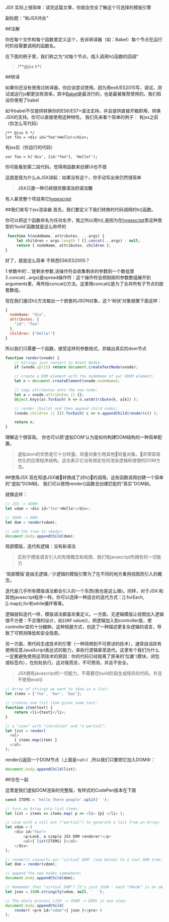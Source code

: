   JSX 实际上很简单：读完这篇文章，你就会完全了解这个可选择的模版引擎

  副标题：“和JSX共处”


##注解

  你在每个文件和每个函数里定义这个，告诉转译器（如：Babel）每个节点在运行时阶段需要调用的函数名。

  在下面的例子里，我们称之为“对每个节点，插入调用h()函数的回调”

  >/**@jsx h*/

##转译

  如果你还没有使用过转译器，你应该尝试使用。因为用es6/ES2015写，调试，测试或运行js都更加有效率。其中[Babel](https://babeljs.io)是最流行的，也是最被推荐使用的。我们假设你使用了babel
    
  如今babel不仅提供转换你的ES6/ES7+语法支持，并且提供直接开箱即用，转换JSX的支持。你可以直接使用这种特性。
  我们先来看个简单的例子：
  有jsx之前（你怎么写代码）
  
    /** @jsx h */
    let foo = <div id="foo">Hello!</div>; 
  

有jsx后（你运行的代码）

`var foo = h('div', {id:"foo"}, 'Hello!');`

你可能看到第二段代码，觉得用函数来创建UI也不错

这就是我为什么从JSX讲起：如果没有这个，你手动写出来仍然很简单

> **JSX只是一种已经很优雅语法的语法糖**

有人甚至整个项目用它[hypescript](https://github.com/hyperhype/hyperscript)

##我们来写个jsx渲染器
 首先，我们要定义下我们转换的代码调用的h()函数。

 你可以把这个函数命名为任何名字，我之所以用h(),是因为在[hypescript](https://github.com/hyperhype/hyperscript)里这种类型的‘build’函数就是这么称呼的
 ```javascript
  function h(nodeName, attributes, ...args) {  
      let children = args.length ? [].concat(...args) : null;
      return { nodeName, attributes, children };
}
 ```
好了，就是这么简单
不熟悉ES6/ES2005？
 
 1.参数中的'...'是剩余参数,该操作符会收集剩余的参数到一个数组里
 2.concat(...args)是spread操作符：这个操作符会把刚刚的参数数组展开到arguments里，再传给concat()方法。这里用concat()是为了合并所有子节点的嵌套数组。

 现在我们通过h()方法输出一个嵌套的JSON对象，这个‘树状’对象就像下面这样：
```javascript
{
  nodeName: "div",
  attributes: {
    "id": "foo"
  },
  children: ["Hello!"]
}
```

所以我们只需要一个函数，接受这样的参数格式，并输出真实的dom节点

```javascript
function render(vnode) {  
    // Strings just convert to #text Nodes:
    if (vnode.split) return document.createTextNode(vnode);

    // create a DOM element with the nodeName of our VDOM element:
    let n = document.createElement(vnode.nodeName);

    // copy attributes onto the new node:
    let a = vnode.attributes || {};
    Object.keys(a).forEach( k => n.setAttribute(k, a[k]) );

    // render (build) and then append child nodes:
    (vnode.children || []).forEach( c => n.appendChild(render(c)) );

    return n;
}
```
理解这个很容易。
你也可以把‘虚拟DOM’认为是如何构建DOM结构的一种简单配置。

>虚拟dom的优势是它十分轻量。轻量对象引用其他轻量对象。非常容易优化的应用程序结构。这也表示它没有绑定任何渲染逻辑和很慢的DOM方法。

##使用JSX
现在知道JSX被转换成了对h()的调用。这些函数调用创建一个简单的“虚拟”DOM树。 
我们可以使用render()函数去创建匹配的“真实”DOM树。

就像这样：

```javascript
// JSX -> VDOM:
let vdom = <div id="foo">Hello!</div>;

// VDOM -> DOM:
let dom = render(vdom);

// add the tree to <body>:
document.body.appendChild(dom);  
```
局部模版，迭代和逻辑：没有新语法

>区别于模版语言引入的有限概念和局限，我们有javascript所拥有的一切能力

'局部模版'是由无逻辑／少逻辑的模版引擎为了在不同的地方重用视图而引入的概念。

迭代是几乎所有模版语法都会引入的一个东西(我也是这么做)。同样，对于JSX:和其他javascript程序一样。你可以选择一种适合的迭代方式：[].forEach,[].map(),for和while循环等等。

逻辑就和迭代一样，模版语法都喜欢重定义。一方面，无逻辑模版让视图加入逻辑很不方便：不合理的设计，如{{#if value}}，把逻辑加入到controller层，使controller变的十分臃肿。这种规避方式，创造了一种描述更复杂逻辑的语言，导致了可预测降低和安全隐患。

另一方面，用代码生成技术的引擎（一种简陋到不可原谅的技术），通常自诩具有使用任意JavaScript表达式的能力，来执行逻辑甚至迭代。这里有个我们为什么一定要避免使用这项技术的原因：你的代码已经脱离了原来的’位置‘（模块，闭包或标签内），在别处执行。这对我而言，不可预测，并且不安全。

>JSX拥有javascript的一切能力，不需要在build阶段生成怪异的代码，并且不使用eval()

```javascript
// Array of strings we want to show in a list:
let items = ['foo', 'bar', 'baz'];

// creates one list item given some text:
function item(text) {  
    return <li>{text}</li>;
}

// a "view" with "iteration" and "a partial":
let list = render(  
  <ul>
    { items.map(item) }
  </ul>
);
```
render()返回一个DOM节点（上面是\<ul>）,所以我们只要把它加入DOM中：
```javascript
document.body.appendChild(list);  
```
##合在一起

这里是我们虚拟DOM渲染的完整版，有样式的CodePen版本在下面
```javascript
const ITEMS = 'hello there people'.split(' ');

// turn an Array into list items: 
let list = items => items.map( p => <li> {p} </li> );

// view with a call out ("partial") to generate a list from an Array:
let vdom = (  
    <div id="foo">
        <p>Look, a simple JSX DOM renderer!</p>
        <ul>{ list(ITEMS) }</ul>
    </div>
);

// render() converts our "virtual DOM" (see below) to a real DOM tree:
let dom = render(vdom);

// append the new nodes somewhere:
document.body.appendChild(dom);

// Remember that "virtual DOM"? It's just JSON - each "VNode" is an object with 3 properties.
let json = JSON.stringify(vdom, null, '  ');

// The whole process (JSX -> VDOM -> DOM) in one step:
document.body.appendChild(  
    render( <pre id="vdom">{ json }</pre> )
);
```
